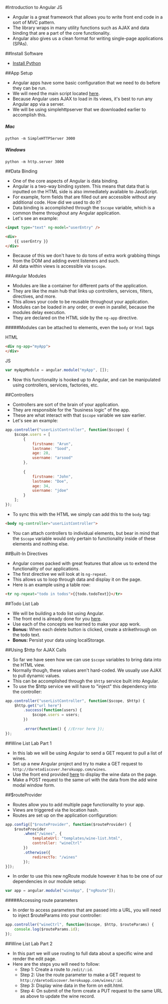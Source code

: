 #Introduction to Angular JS
- Angular is a great framework that allows you to write front end code in a sort of MVC pattern.
- The library wraps in many utility functions such as AJAX and data binding that are a part of the core functionality.
- Angular also gives us a clean format for writing single-page applications (SPAs).

##Install Software
- [Install Python](https://www.python.org/downloads/)

##App Setup
- Angular apps have some basic configuration that we need to do before they can be run.
- We will need the main script located [here](https://angularjs.org/).
- Because Angular uses AJAX to load in its views, it's best to run any Angular app via a server.
- We will be using simplehttpserver that we downloaded earlier to accomplish this.

##### Mac

```
python -m SimpleHTTPServer 3000
```

##### Windows

```
python -m http.server 3000
```

##Data Binding
- One of the core aspects of Angular is data binding.
- Angular is a two-way binding system. This means that data that is inputted on the HTML side is also immediately available to JavaScript.
- For example, form fields that are filled out are accessible without any additional code. How did we used to do it?
- Data binding is accomplished through the `$scope` variable, which is a common theme throughout any Angular application.
- Let's see an example:

```html
<input type="text" ng-model="userEntry" />

<div>
	{{ userEntry }}
</div>
```

- Because of this we don't have to do tons of extra work grabbing things from the DOM and adding event listeners and such.
- All data within views is accessible via `$scope`.

##Angular Modules
- Modules are like a container for different parts of the application.
- They are like the main hub that links up controllers, services, filters, directives, and more.
- This allows your code to be reusable throughout your application.
- Modules can be loaded in any order, or even in parallel, because the modules delay execution.
- They are declared on the HTML side by the `ng-app` directive.

#####Modules can be attached to elements, even the `body` or `html` tags

HTML

```html
<div ng-app="myApp">
</div>
```

JS

```javascript
var myAppModule = angular.module("myApp", []);
```

- Now this functionality is hooked up to Angular, and can be manipulated using controllers, services, factories, etc.

##Controllers
- Controllers are sort of the brain of your application.
- They are responsible for the "business logic" of the app.
- These are what interact with that `$scope` variable we saw earlier.
- Let's see an example:

```javascript
app.controller("userListController", function($scope) {
	$scope.users = [
		{
			firstname: "Arun",
			lastname: "Sood",
			age: 28,
			username: "arsood"
		},
		
		{
			firstname: "John",
			lastname: "Doe",
			age: 34,
			username: "jdoe"
		}
	];
});
```
- To sync this with the HTML we simply can add this to the `body` tag:

```html
<body ng-controller="userListController">
```

- You can attach controllers to individual elements, but bear in mind that the `$scope` variable would only pertain to functionality inside of these elements and nothing else.

##Built-In Directives
- Angular comes packed with great features that allow us to extend the functionality of our applications.
- The first directive we will look at is `ng-repeat`.
- This allows us to loop through data and display it on the page.
- Here is an example using a table row:

```html
<tr ng-repeat="todo in todos">{{todo.todoText}}</tr>
```

##Todo List Lab
- We will be building a todo list using Angular.
- The front end is already done for you [here](todo_html/).
- Use each of the concepts we learned to make your app work.
- **Bonus:** When each delete button is clicked, create a strikethrough on the todo text.
- **Bonus:** Persist your data using localStorage.

##Using $http for AJAX Calls
- So far we have seen how we can use `$scope` variables to bring data into the HTML view.
- Normally though, these values aren't hard-coded. We usually use AJAX to pull dynamic values.
- This can be accomplished through the `$http` service built into Angular.
- To use the $http service we will have to "inject" this dependency into the controller:

```javascript
app.controller("userListController", function($scope, $http) {
	$http.get("url here")
		.success(function(users) {
			$scope.users = users;
		})
		
		.error(function() { //Error here });
});
```

##Wine List Lab Part 1
- In this lab we will be using Angular to send a GET request to pull a list of wines.
- Set up a new Angular project and try to make a GET request to `http://daretodiscover.herokuapp.com/wines`.
- Use the front end provided [here](wine_manager_html/) to display the wine data on the page.
- Make a POST request to the same url with the data from the add wine modal window form.

##$routeProvider
- Routes allow you to add multiple page functionality to your app.
- Views are triggered via the location hash.
- Routes are set up on the application configuration:

```javascript
app.config(["$routeProvider", function($routeProvider) {
	$routeProvider
		.when("/wines", {
			templateUrl: "templates/wine-list.html",
			controller: "wineCtrl"
		})
		.otherwise({
			redirectTo: "/wines"
		});
}]);
```

- In order to use this new ngRoute module however it has to be one of our dependencies in our module setup:

```javascript
var app = angular.module("wineApp", ["ngRoute"]);
```

#####Accessing route parameters

- In order to access parameters that are passed into a URL, you will need to inject $routeParams into your controller:

```javascript
app.controller("wineCtrl", function($scope, $http, $routeParams) {
	console.log($routeParams.id);
});
```

##Wine List Lab Part 2
- In this part we will use routing to full data about a specific wine and render the edit page.
- Here are the steps you will need to follow:
	- Step 1: Create a route to `/edit/:id`.
	- Step 2: Use the route parameter to make a GET request to `http://daretodiscover.herokuapp.com/wines/:id`.
	- Step 3: Display wine data in the form on edit.html.
	- Step 4: On submit of the form create a PUT request to the same URL as above to update the wine record.